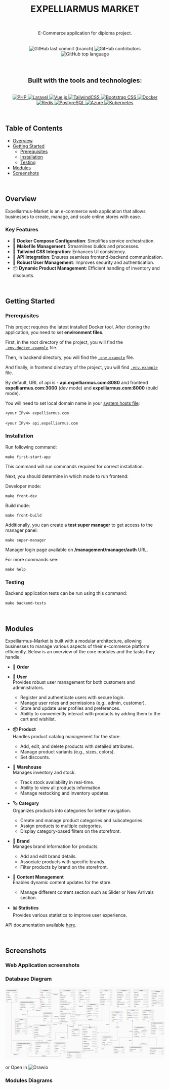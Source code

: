 &nbsp;
<h1 align="center">EXPELLIARMUS MARKET</h1>
&nbsp;

<p align="center" style="font-size: 14px;">
    E-Commerce application for diploma project.
</p>

<p align="center" style="margin-top: 2rem;">
    <img alt="GitHub last commit (branch)" src="https://img.shields.io/github/last-commit/Igarevv/Expelliarmus-Market/master"/>
    <img alt="GitHub contributors" src="https://img.shields.io/github/contributors/Igarevv/Expelliarmus-Market"/>
    <img alt="GitHub top language" src="https://img.shields.io/github/languages/top/Igarevv/Expelliarmus-Market"/>
</p>

&nbsp;
<p align="center" style="font-size: 20px; margin-top: 2rem;">
    <strong>Built with the tools and technologies:</strong>
</p>

<p align="center" style="margin-top: 2rem;">
    <a href="https://www.php.net/">
        <img alt="PHP" src="https://img.shields.io/badge/php-%23777BB4.svg?style=for-the-badge&logo=php&logoColor=white"/>
    </a>
    <a href="https://laravel.com/">
        <img alt="Laravel" src="https://img.shields.io/badge/laravel-%23FF2D20.svg?style=for-the-badge&logo=laravel&logoColor=white"/>
    </a>
    <a href="https://vuejs.org/">
        <img alt="Vue.js" src="https://img.shields.io/badge/vuejs-%2335495e.svg?style=for-the-badge&logo=vuedotjs&logoColor=%234FC08D"/>
    </a>
    <a href="https://tailwindcss.com/">
        <img alt="TailwindCSS" src="https://img.shields.io/badge/tailwindcss-%2338B2AC.svg?style=for-the-badge&logo=tailwind-css&logoColor=white"/>
    </a>
    <a href="https://getbootstrap.com/">
        <img alt="Bootstrap CSS" src="https://img.shields.io/badge/bootstrap-%238511FA.svg?style=for-the-badge&logo=bootstrap&logoColor=white"/>
    </a>
    <a href="https://www.docker.com">
        <img alt="Docker" src="https://img.shields.io/badge/docker-%230db7ed.svg?style=for-the-badge&logo=docker&logoColor=white"/>
    </a>
    <a href="https://redis.io/">
        <img alt="Redis" src="https://img.shields.io/badge/redis-%23DD0031.svg?style=for-the-badge&logo=redis&logoColor=white"/>
    </a>
    <a href="https://www.postgresql.org/">
        <img alt="PostgreSQL" src="https://img.shields.io/badge/postgres-%23316192.svg?style=for-the-badge&logo=postgresql&logoColor=white"/>
    </a>
    <a href="https://azure.microsoft.com/">
        <img alt="Azure" src="https://img.shields.io/badge/azure-%230072C6.svg?style=for-the-badge&logo=microsoftazure&logoColor=white"/>
    </a>
    <a href="https://kubernetes.io/">
        <img alt="Kubernetes" src="https://img.shields.io/badge/kubernetes-%23326ce5.svg?style=for-the-badge&logo=kubernetes&logoColor=white"/>
    </a>
</p>

&nbsp;

## Table of Contents

- [Overview](#overview)
- [Getting Started](#getting-started)
    - [Prerequisites](#prerequisites)
    - [Installation](#installation)
    - [Testing](#testing)
- [Modules](#modules)
- [Screenshots](#screenshots)

&nbsp;

## Overview

Expelliarmus-Market is an e-commerce web application that allows businesses to create, manage, and scale online stores
with ease.

### Key Features

- 🐳 **Docker Compose Configuration**: Simplifies service orchestration.
- 🔧 **Makefile Management**: Streamlines builds and processes.
- 🎨 **Tailwind CSS Integration**: Enhances UI consistency.
- 🔌 **API Integration**: Ensures seamless frontend-backend communication.
- 🔐 **Robust User Management**: Improves security and authentication.
- 📦 **Dynamic Product Management**: Efficient handling of inventory and discounts.

&nbsp;

## Getting Started

### Prerequisites

This project requires the latest installed Docker tool.
After cloning the application, you need to set **environment files**.

First, in the root directory of the project, you will find the [
`.env.docker.example`](https://github.com/Igarevv/Expelliarmus-Market/blob/master/.env.docker.example) file.

Then, in backend directory, you will find the [
`.env.example`](https://github.com/Igarevv/Expelliarmus-Market/blob/master/backend/.env.example) file.

And finally, in frontend directory of the project, you will find [
`.env.example`](https://github.com/Igarevv/Expelliarmus-Market/blob/master/frontend/.env-example) file.

By default, URL of api is - **api.expelliarmus.com:8080** and frontend **expelliarmus.com:3000** (dev mode) and
**expelliarmus.com:8000** (build mode).

You will need to set local domain name in
your [system hosts file](https://stackoverflow.com/questions/18200785/setting-up-local-domain-in-linux):

````
<your IPv4> expelliarmus.com

<your IPv4> api.expelliarmus.com
````

### Installation

Run following command:

````
make first-start-app
````

This command will run commands required for correct installation.

Next, you should determine in which mode to run frontend:

Developer mode:

````
make front-dev
````

Build mode:

````
make front-build
````

Additionally, you can create a **test super manager** to get access to the manager panel:

````
make super-manager
````

Manager login page available on **/management/manager/auth** URL.

For more commands see:

````
make help
````

### Testing

Backend application tests can be run using this command:

````
make backend-tests
````

&nbsp;

## Modules

Expelliarmus-Market is built with a modular architecture, allowing businesses to manage various aspects of their
e-commerce platform efficiently. Below is an overview of the core modules and the tasks they handle:

- **🛒 Order**


- **👤 User**  
  Provides robust user management for both customers and administrators.
    - Register and authenticate users with secure login.
    - Manage user roles and permissions (e.g., admin, customer).
    - Store and update user profiles and preferences.
    - Ability to conveniently interact with products by adding them to the cart and wishlist.


- **📦 Product**  
  Handles product catalog management for the store.
    - Add, edit, and delete products with detailed attributes.
    - Manage product variants (e.g., sizes, colors).
    - Set discounts.


- **🏬 Warehouse**  
  Manages inventory and stock.
    - Track stock availability in real-time.
    - Ability to view all products information.
    - Manage restocking and inventory updates.


- **🏷️ Category**  
  Organizes products into categories for better navigation.
    - Create and manage product categories and subcategories.
    - Assign products to multiple categories.
    - Display category-based filters on the storefront.


- **🔖 Brand**  
  Manages brand information for products.
    - Add and edit brand details.
    - Associate products with specific brands.
    - Filter products by brand on the storefront.


- **📝 Content Management**  
  Enables dynamic content updates for the store.
    - Manage different content section such as Slider or New Arrivals section.


- **📊 Statistics**  
  Provides various statistics to improve user experience.

API documentation
available [here](https://documenter.getpostman.com/view/31662162/2sB2cSg3Ya#f83d1771-4c59-4db9-bebb-28b27e34b457).

&nbsp;

## Screenshots

### Web Application screenshots

### Database Diagram

![Expelliarmus Shop Database Diagram](./docs/diagrams/expelluarmus_database_diagram.png)

or Open in ![Drawio]()

### Modules Diagrams
